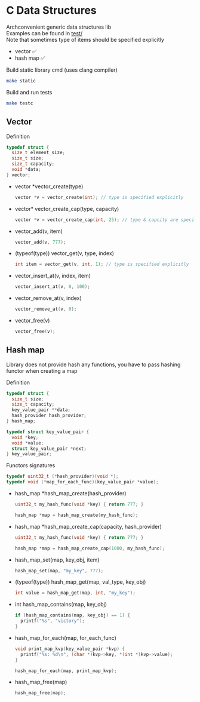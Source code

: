 # C Data Structures

Archconvenient generic data structures lib<br>
Examples can be found in [test/](https://github.com/romilk-senpai/rcds/tree/master/test)<br>
Note that sometimes type of items should be specified explicitly

* vector ✅
* hash map ✅

Build static library cmd (uses clang compiler)
```sh
make static
```
Build and run tests
```sh
make testc
```

## Vector

Definition
```c
typedef struct {
  size_t element_size;
  size_t size;
  size_t capacity;
  void *data;
} vector;
```

* vector *vector_create(type)
  ```c
  vector *v = vector_create(int); // type is specified explicitly
  ```
* vector* vector_create_cap(type, capacity)
  ```c
  vector *v = vector_create_cap(int, 25); // type & capcity are specified exlicitly
  ```
* vector_add(v, item)
  ```c
  vector_add(v, 777);
  ```
* (typeof(type)) vector_get(v, type, index)
  ```c
  int item = vector_get(v, int, 1); // type is specified explicitly
  ```
* vector_insert_at(v, index, item)
  ```c
  vector_insert_at(v, 0, 100);
  ```
* vector_remove_at(v, index)
  ```c
  vector_remove_at(v, 0);
  ```
* vector_free(v)
  ```c
  vector_free(v);
  ```

## Hash map
Library does not provide hash any functions, you have to pass hashing functor when creating a map

Definition

```c
typedef struct {
  size_t size;
  size_t capacity;
  key_value_pair **data;
  hash_provider hash_provider;
} hash_map;
```

```c
typedef struct key_value_pair {
  void *key;
  void *value;
  struct key_value_pair *next;
} key_value_pair;
```

Functors signatures
```c
typedef uint32_t (*hash_provider)(void *);
typedef void (*map_for_each_func)(key_value_pair *value);
```

* hash_map *hash_map_create(hash_provider) 
  ```c
  uint32_t my_hash_func(void *key) { return 777; }

  hash_map *map = hash_map_create(my_hash_func);
  ```

* hash_map *hash_map_create_cap(capacity, hash_provider)
  ```c
  uint32_t my_hash_func(void *key) { return 777; }

  hash_map *map = hash_map_create_cap(1000, my_hash_func);
  ```

* hash_map_set(map, key_obj, item)
  ```c
  hash_map_set(map, "my_key", 777);
  ```

* (typeof(type)) hash_map_get(map, val_type, key_obj)
  ```c
  int value = hash_map_get(map, int, "my_key");
  ```

* int hash_map_contains(map, key_obj)
  ```c
  if (hash_map_contains(map, key_obj) == 1) {
    printf("%s", "victory");
  }
  ```

* hash_map_for_each(map, for_each_func)
  ```c
  void print_map_kvp(key_value_pair *kvp) {
    printf("%s: %d\n", (char *)kvp->key, *(int *)kvp->value);
  }

  hash_map_for_each(map, print_map_kvp);
  ```

* hash_map_free(map)
  ```c
  hash_map_free(map);
  ```